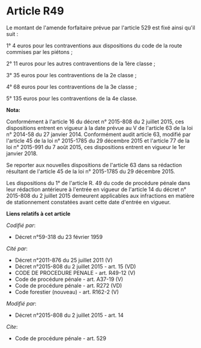 # Article R49

Le montant de l'amende forfaitaire prévue par l'article 529 est fixé ainsi qu'il suit : 

1° 4 euros pour les contraventions aux dispositions du code de la route commises par les piétons ; 

2° 11 euros pour les autres contraventions de la 1ère classe ; 

3° 35 euros pour les contraventions de la 2e classe ; 

4° 68 euros pour les contraventions de la 3e classe ; 

5° 135 euros pour les contraventions de la 4e classe.

**Nota:**

Conformément à l'article 16 du décret n° 2015-808 du 2 juillet 2015, ces dispositions entrent en vigueur à la date prévue au
V de l'article 63 de la loi n° 2014-58 du 27 janvier 2014. Conformément audit article 63, modifié par l'article 45 de la loi
n° 2015-1785 du 29 décembre 2015 et l'article 77 de la loi n° 2015-991 du 7 août 2015, ces dispositions entrent en vigueur le
1er janvier 2018. 

Se reporter aux nouvelles dispositions de l'article 63 dans sa rédaction résultant de l'article 45 de la loi n° 2015-1785 du
29 décembre 2015.

Les dispositions du 1° de l'article R. 49 du code de procédure pénale dans leur rédaction antérieure à l'entrée en vigueur de
l'article 14 du décret n° 2015-808 du 2 juillet 2015 demeurent applicables aux infractions en matière de stationnement
constatées avant cette date d'entrée en vigueur.

**Liens relatifs à cet article**

_Codifié par_:

  - Décret n°59-318 du 23 février 1959

_Cité par_:

  - Décret n°2011-876 du 25 juillet 2011 (V)
  - Décret n°2015-808 du 2 juillet 2015 - art. 15 (VD)
  - CODE DE PROCEDURE PENALE - art. R49-12 (V)
  - Code de procédure pénale - art. A37-19 (V)
  - Code de procédure pénale - art. R272 (VD)
  - Code forestier (nouveau) - art. R162-2 (V)

_Modifié par_:

  - Décret n°2015-808 du 2 juillet 2015 - art. 14

_Cite_:

  - Code de procédure pénale - art. 529
